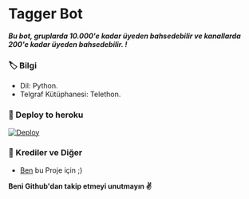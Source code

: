 # Tagger Bot
_**Bu bot, gruplarda 10.000'e kadar üyeden bahsedebilir ve kanallarda 200'e kadar üyeden bahsedebilir. !**_

### 🏷 Bilgi
- Dil: Python.
- Telgraf Kütüphanesi: Telethon.

### 🚀 Deploy to heroku
[![Deploy](https://www.herokucdn.com/deploy/button.svg)](https://heroku.com/deploy?template=https://github.com/XTQ067/Mentionall-Azerbercan-)


### 🎯 Krediler ve Diğer
- [Ben](https://t.me/XTQ_BAKAVOY) bu Proje için ;)

**Beni Github'dan takip etmeyi unutmayın ✌️**
